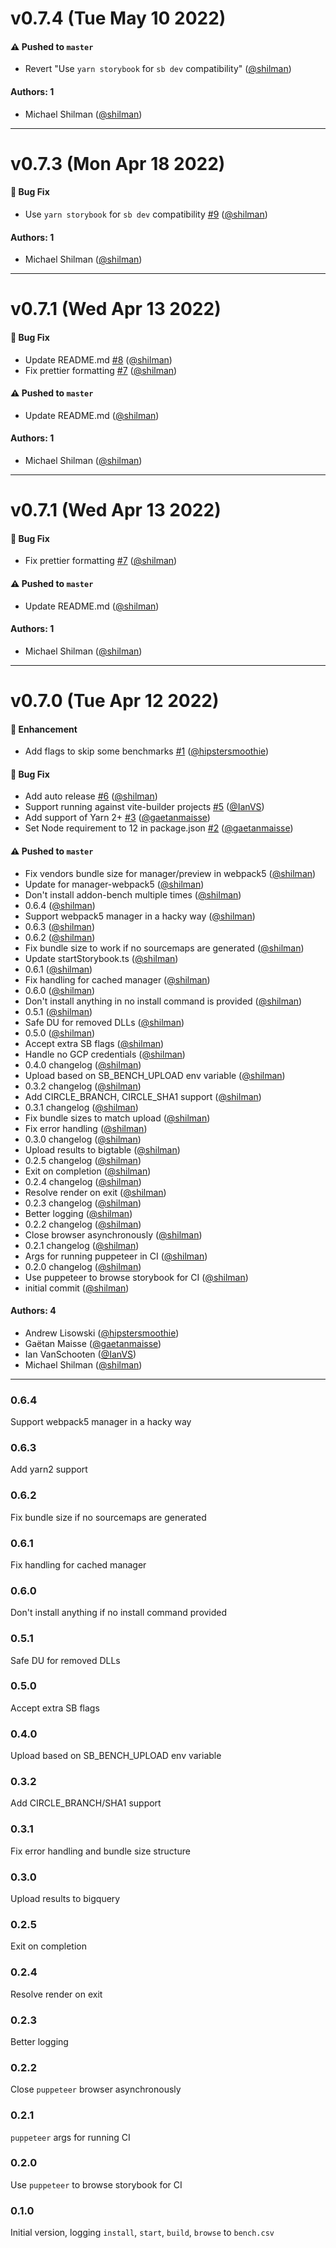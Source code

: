 # v0.7.4 (Tue May 10 2022)

#### ⚠️ Pushed to `master`

- Revert "Use `yarn storybook` for `sb dev` compatibility" ([@shilman](https://github.com/shilman))

#### Authors: 1

- Michael Shilman ([@shilman](https://github.com/shilman))

---

# v0.7.3 (Mon Apr 18 2022)

#### 🐛 Bug Fix

- Use `yarn storybook` for `sb dev` compatibility [#9](https://github.com/storybookjs/bench/pull/9) ([@shilman](https://github.com/shilman))

#### Authors: 1

- Michael Shilman ([@shilman](https://github.com/shilman))

---

# v0.7.1 (Wed Apr 13 2022)

#### 🐛 Bug Fix

- Update README.md [#8](https://github.com/storybookjs/bench/pull/8) ([@shilman](https://github.com/shilman))
- Fix prettier formatting [#7](https://github.com/storybookjs/bench/pull/7) ([@shilman](https://github.com/shilman))

#### ⚠️ Pushed to `master`

- Update README.md ([@shilman](https://github.com/shilman))

#### Authors: 1

- Michael Shilman ([@shilman](https://github.com/shilman))

---

# v0.7.1 (Wed Apr 13 2022)

#### 🐛 Bug Fix

- Fix prettier formatting [#7](https://github.com/storybookjs/bench/pull/7) ([@shilman](https://github.com/shilman))

#### ⚠️ Pushed to `master`

- Update README.md ([@shilman](https://github.com/shilman))

#### Authors: 1

- Michael Shilman ([@shilman](https://github.com/shilman))

---

# v0.7.0 (Tue Apr 12 2022)

#### 🚀 Enhancement

- Add flags to skip some benchmarks [#1](https://github.com/storybookjs/bench/pull/1) ([@hipstersmoothie](https://github.com/hipstersmoothie))

#### 🐛 Bug Fix

- Add auto release [#6](https://github.com/storybookjs/bench/pull/6) ([@shilman](https://github.com/shilman))
- Support running against vite-builder projects [#5](https://github.com/storybookjs/bench/pull/5) ([@IanVS](https://github.com/IanVS))
- Add support of Yarn 2+ [#3](https://github.com/storybookjs/bench/pull/3) ([@gaetanmaisse](https://github.com/gaetanmaisse))
- Set Node requirement to 12 in package.json [#2](https://github.com/storybookjs/bench/pull/2) ([@gaetanmaisse](https://github.com/gaetanmaisse))

#### ⚠️ Pushed to `master`

- Fix vendors bundle size for manager/preview in webpack5 ([@shilman](https://github.com/shilman))
- Update for manager-webpack5 ([@shilman](https://github.com/shilman))
- Don't install addon-bench multiple times ([@shilman](https://github.com/shilman))
- 0.6.4 ([@shilman](https://github.com/shilman))
- Support webpack5 manager in a hacky way ([@shilman](https://github.com/shilman))
- 0.6.3 ([@shilman](https://github.com/shilman))
- 0.6.2 ([@shilman](https://github.com/shilman))
- Fix bundle size to work if no sourcemaps are generated ([@shilman](https://github.com/shilman))
- Update startStorybook.ts ([@shilman](https://github.com/shilman))
- 0.6.1 ([@shilman](https://github.com/shilman))
- Fix handling for cached manager ([@shilman](https://github.com/shilman))
- 0.6.0 ([@shilman](https://github.com/shilman))
- Don't install anything in no install command is provided ([@shilman](https://github.com/shilman))
- 0.5.1 ([@shilman](https://github.com/shilman))
- Safe DU for removed DLLs ([@shilman](https://github.com/shilman))
- 0.5.0 ([@shilman](https://github.com/shilman))
- Accept extra SB flags ([@shilman](https://github.com/shilman))
- Handle no GCP credentials ([@shilman](https://github.com/shilman))
- 0.4.0 changelog ([@shilman](https://github.com/shilman))
- Upload based on SB_BENCH_UPLOAD env variable ([@shilman](https://github.com/shilman))
- 0.3.2 changelog ([@shilman](https://github.com/shilman))
- Add CIRCLE_BRANCH, CIRCLE_SHA1 support ([@shilman](https://github.com/shilman))
- 0.3.1 changelog ([@shilman](https://github.com/shilman))
- Fix bundle sizes to match upload ([@shilman](https://github.com/shilman))
- Fix error handling ([@shilman](https://github.com/shilman))
- 0.3.0 changelog ([@shilman](https://github.com/shilman))
- Upload results to bigtable ([@shilman](https://github.com/shilman))
- 0.2.5 changelog ([@shilman](https://github.com/shilman))
- Exit on completion ([@shilman](https://github.com/shilman))
- 0.2.4 changelog ([@shilman](https://github.com/shilman))
- Resolve render on exit ([@shilman](https://github.com/shilman))
- 0.2.3 changelog ([@shilman](https://github.com/shilman))
- Better logging ([@shilman](https://github.com/shilman))
- 0.2.2 changelog ([@shilman](https://github.com/shilman))
- Close browser asynchronously ([@shilman](https://github.com/shilman))
- 0.2.1 changelog ([@shilman](https://github.com/shilman))
- Args for running puppeteer in CI ([@shilman](https://github.com/shilman))
- 0.2.0 changelog ([@shilman](https://github.com/shilman))
- Use puppeteer to browse storybook for CI ([@shilman](https://github.com/shilman))
- initial commit ([@shilman](https://github.com/shilman))

#### Authors: 4

- Andrew Lisowski ([@hipstersmoothie](https://github.com/hipstersmoothie))
- Gaëtan Maisse ([@gaetanmaisse](https://github.com/gaetanmaisse))
- Ian VanSchooten ([@IanVS](https://github.com/IanVS))
- Michael Shilman ([@shilman](https://github.com/shilman))

---

### 0.6.4

Support webpack5 manager in a hacky way

### 0.6.3

Add yarn2 support

### 0.6.2

Fix bundle size if no sourcemaps are generated

### 0.6.1

Fix handling for cached manager

### 0.6.0

Don't install anything if no install command provided

### 0.5.1

Safe DU for removed DLLs

### 0.5.0

Accept extra SB flags

### 0.4.0

Upload based on SB_BENCH_UPLOAD env variable

### 0.3.2

Add CIRCLE_BRANCH/SHA1 support

### 0.3.1

Fix error handling and bundle size structure

### 0.3.0

Upload results to bigquery

### 0.2.5

Exit on completion

### 0.2.4

Resolve render on exit

### 0.2.3

Better logging

### 0.2.2

Close `puppeteer` browser asynchronously

### 0.2.1

`puppeteer` args for running CI

### 0.2.0

Use `puppeteer` to browse storybook for CI

### 0.1.0

Initial version, logging `install`, `start`, `build`, `browse` to `bench.csv`
